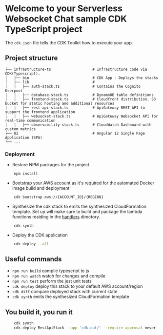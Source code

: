 # Welcome to your Serverless Websocket Chat sample CDK TypeScript project

The `cdk.json` file tells the CDK Toolkit how to execute your app.

## Project structure
    
    ├── infrastructure-ts                   # Infrastructure code via CDK(Typescript).
    │   ├── bin                             # CDK App - Deploys the stacks  
    │   ├── lib                             #
    |   |   ├── auth-stack.ts               # Contains the Cognito Userpool
    |   |   ├── database-stack.ts           # DynamoDB table definitions
    |   |   ├── frontend-stack.ts           # Cloudfront distribution, S3 bucket for static hosting and additional resources
    |   |   ├── rest-api-stack.ts           # ApiGateway REST API to support the frontend application
    |   |   ├── websocket-stack.ts          # ApiGateway Websocket API for real-time communication
    |   |   ├── observability-stack.ts      # CloudWatch Dashboard with custom metrics
    ├── UI                                  # Angular 12 Single Page Application (SPA)
    └── ...


### Deployment

- Restore NPM packages for the project
```bash
    npm install
```

- Bootstrap your AWS account as it's required for the automated Docker image build and deployment
```bash
    cdk bootstrap aws://{ACCOUNT_ID}/{REGION}
```

- Synthesize the cdk stack to emits the synthesized CloudFormation template. Set up will make sure to build and package 
  the lambda functions residing in the [handlers](/infrastructure/resources/handlers) directory.
```bash
    cdk synth
```

- Deploy the CDK application
```bash
    cdk deploy --all
```

## Useful commands

* `npm run build`   compile typescript to js
* `npm run watch`   watch for changes and compile
* `npm run test`    perform the jest unit tests
* `cdk deploy`      deploy this stack to your default AWS account/region
* `cdk diff`        compare deployed stack with current state
* `cdk synth`       emits the synthesized CloudFormation template

## You build it, you run it

```bash
    cdk synth
    cdk deploy RestApiStack --app 'cdk.out/' --require-approval never
```
